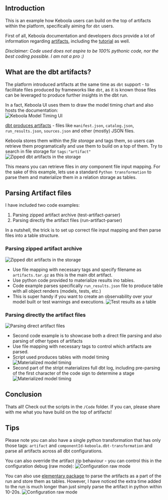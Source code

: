 ## Introduction

This is an example how Keboola users can build on the top of artifacts within the platform, specifically aiming for `dbt` users.

First of all, Keboola documentation and developers docs provide a lot of information regarding [artifacts](https://developers.keboola.com/integrate/artifacts/), including the [tutorial](https://developers.keboola.com/integrate/artifacts/tutorial/) as well. 

*Disclaimer: Code used does not aspire to be 100% pythonic code, nor the best coding possible. I am not a pro :)*

## What are the dbt artifacts?

The platform introduced artifacts at the same time as `dbt` support - to facilitate files produced by frameworks like `dbt`, as it is known those files can be leveraged to produce further insights in the dbt run.   

In a fact, Keboola UI uses them to draw the model timing chart and also hosts the documentation:   
![Keboola Model Timing UI](/Images/Keboola_dbt_image_01.png)

[dbt produces artifacts](https://docs.getdbt.com/reference/artifacts/dbt-artifacts) - files like `manifest.json`, `catalog.json`, `run_results.json`, `sources.json` and other (mostly) JSON files.

Keboola stores them within the *file storage* and tags them, so users can retrieve them programatically and use them to build on a top of them. Try to search in file storage for `tags:"artifact"`
![Zipped dbt artifacts in the storage](/Images/Keboola_dbt_image_02.png)

This means you can retrieve files in *any* component file input mapping. For the sake of this example, lets use a standard `Python transformation` to parse them and materialize them in a relation storage as tables.

## Parsing Artifact files

I have included two code examples:   
1) Parsing zipped artifact archive (test-artifact-parser)   
2) Parsing directly the artifact files (run-artifact-parser)

In a nutshell, the trick is to set up correct file input mapping and then parse files into a table structure.

### Parsing zipped artifact archive
![Zipped dbt artifacts in the storage](/Images/Keboola_dbt_image_03.png)
 - Use file mapping with necessary tags and specify filename as `artifacts.tar.gz` as this is the main dbt artifact. 
 - Use python code provided to materialize results ino tables.
 - Code example parses specifically `run_results.json` file to produce table with all object renders (models, tests, etc.)
  - This is super handy if you want to create an observability over your model built or test warnings and executions.
 ![Test results as a table](/Images/Keboola_dbt_image_04.png)

### Parsing directly the artifact files
 ![Parsing direct artifact files](/Images/Keboola_dbt_image_05.png)
 - Second code example is to showcase both a direct file parsing and also parsing of other types of artifacts
 - Use file mapping with necessary tags to control which artifacts are parsed.
 - Script used produces tables with model timing
  ![Materialized model timing](/Images/Keboola_dbt_image_06.png)
 - Second part of the stript materializes full dbt log, including pre-parsing of the first character of the code sign to determine a stage  
  ![Materialized model timing](/Images/Keboola_dbt_image_07.png)


## Conclusion
Thats all! Check out the scripts in the `/Code` folder. If you can, please share with me what you have build on the top of artifacts!


## Tips
Please note you can also have a single python transformation that has only those tags: `artifact` and `componentId-keboola.dbt-transformation` and parse all artifacts across all dbt configurations.

You can also override the artifact zip behaviour - you can control this in the configuration debug (raw mode):
![Configuration raw mode](/Images/Keboola_dbt_image_10.png)

You can also use [elementary package](https://hub.getdbt.com/elementary-data/elementary/latest/) to parse the artifacts as a part of the run and store them as tables. However, I have noticed the extra time added to the run is much longer than just simply parse the artifact in python within 10-20s.
![Configuration raw mode](/Images/Keboola_dbt_image_08.png)
